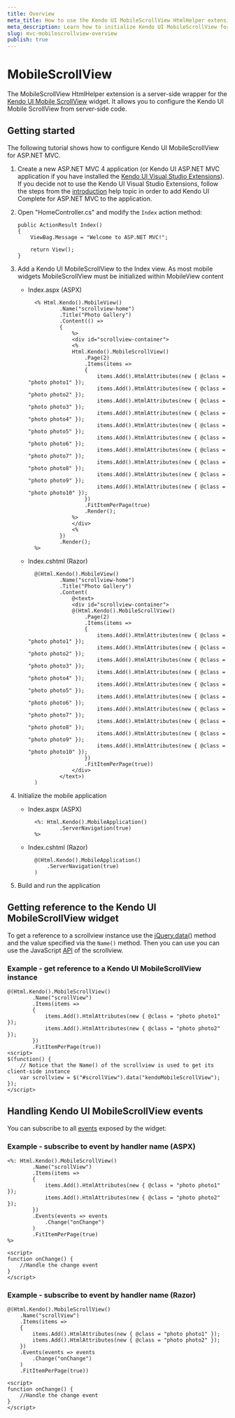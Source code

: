 ```yaml
---
title: Overview
meta_title: How to use the Kendo UI MobileScrollView HtmlHelper extension, server-side ASP.NET MVC wrapper for Kendo UI Mobile ScrollView widget
meta_description: Learn how to initialize Kendo UI MobileScrollView for ASP.NET MVC, handle Kendo UI MobileScrollView Events, access an existing scrollview with MobileScrollView HtmlHelper extension documentation.
slug: mvc-mobilescrollview-overview
publish: true
---
```


# MobileScrollView

The MobileScrollView HtmlHelper extension is a server-side wrapper for the [Kendo UI Mobile ScrollView](http://docs.kendoui.com/api/mobile/scrollview) widget. It allows you to configure the Kendo UI Mobile ScrollView
from server-side code.

## Getting started

The following tutorial shows how to configure Kendo UI MobileScrollView for ASP.NET MVC.

1.  Create a new ASP.NET MVC 4 application (or Kendo UI ASP.NET MVC application if you have installed the [Kendo UI Visual Studio Extensions](/getting-started/using-kendo-with/aspnet-mvc/introduction#kendo-ui-for-asp.net-mvc-visual-studio-extensions)).
If you decide not to use the Kendo UI Visual Studio Extensions, follow the steps from the [introduction](/getting-started/using-kendo-with/aspnet-mvc/introduction) help topic in order
to add Kendo UI Complete for ASP.NET MVC to the application.
1.  Open "HomeController.cs" and modify the `Index` action method:

        public ActionResult Index()
        {
            ViewBag.Message = "Welcome to ASP.NET MVC!";

            return View();
        }
1. Add a Kendo UI MobileScrollView to the Index view. As most mobile widgets MobileScrollView must be initialized within MobileView content
    - Index.aspx (ASPX)

            <% Html.Kendo().MobileView()
                    .Name("scrollview-home")
                    .Title("Photo Gallery")
                    .Content(() =>
                    {
                        %>
                        <div id="scrollview-container">
                        <%
                        Html.Kendo().MobileScrollView()
                            .Page(2)
                            .Items(items =>
                            {
                                items.Add().HtmlAttributes(new { @class = "photo photo1" });
                                items.Add().HtmlAttributes(new { @class = "photo photo2" });
                                items.Add().HtmlAttributes(new { @class = "photo photo3" });
                                items.Add().HtmlAttributes(new { @class = "photo photo4" });
                                items.Add().HtmlAttributes(new { @class = "photo photo5" });
                                items.Add().HtmlAttributes(new { @class = "photo photo6" });
                                items.Add().HtmlAttributes(new { @class = "photo photo7" });
                                items.Add().HtmlAttributes(new { @class = "photo photo8" });
                                items.Add().HtmlAttributes(new { @class = "photo photo9" });
                                items.Add().HtmlAttributes(new { @class = "photo photo10" });
                            })
                            .FitItemPerPage(true)
                            .Render();
                        %>
                        </div>
                        <%
                    })
                    .Render();
            %>

    - Index.cshtml (Razor)

            @(Html.Kendo().MobileView()
                    .Name("scrollview-home")
                    .Title("Photo Gallery")
                    .Content(
                        @<text>
                        <div id="scrollview-container">
                        @(Html.Kendo().MobileScrollView()
                            .Page(2)
                            .Items(items =>
                            {
                                items.Add().HtmlAttributes(new { @class = "photo photo1" });
                                items.Add().HtmlAttributes(new { @class = "photo photo2" });
                                items.Add().HtmlAttributes(new { @class = "photo photo3" });
                                items.Add().HtmlAttributes(new { @class = "photo photo4" });
                                items.Add().HtmlAttributes(new { @class = "photo photo5" });
                                items.Add().HtmlAttributes(new { @class = "photo photo6" });
                                items.Add().HtmlAttributes(new { @class = "photo photo7" });
                                items.Add().HtmlAttributes(new { @class = "photo photo8" });
                                items.Add().HtmlAttributes(new { @class = "photo photo9" });
                                items.Add().HtmlAttributes(new { @class = "photo photo10" });
                            })
                            .FitItemPerPage(true))
                        </div>
                    </text>)
            )

1. Initialize the mobile application
    - Index.aspx (ASPX)

            <%: Html.Kendo().MobileApplication()
                    .ServerNavigation(true)
            %>

    - Index.cshtml (Razor)

            @(Html.Kendo().MobileApplication()
                .ServerNavigation(true)
            )

1. Build and run the application

## Getting reference to the Kendo UI MobileScrollView widget

To get a reference to a scrollview instance use the [jQuery.data()](http://api.jquery.com/jQuery.data/) method and the value specified via the `Name()` method.
Then you can use you can use the JavaScript [API](/api/mobile/scrollview#methods) of the scrollview.

### Example - get reference to a Kendo UI MobileScrollView instance

    @(Html.Kendo().MobileScrollView()
            .Name("scrollView")
            .Items(items =>
            {
                items.Add().HtmlAttributes(new { @class = "photo photo1" });
                items.Add().HtmlAttributes(new { @class = "photo photo2" });
            })
            .FitItemPerPage(true))
    <script>
    $(function() {
        // Notice that the Name() of the scrollview is used to get its client-side instance
        var scrollview = $("#scrollView").data("kendoMobileScrollView");
    });
    </script>


## Handling Kendo UI MobileScrollView events

You can subscribe to all [events](/api/mobile/scrollview#events) exposed by the widget:

### Example - subscribe to event by handler name (ASPX)

    <%: Html.Kendo().MobileScrollView()
            .Name("scrollView")
            .Items(items =>
            {
                items.Add().HtmlAttributes(new { @class = "photo photo1" });
                items.Add().HtmlAttributes(new { @class = "photo photo2" });
            })
            .Events(events => events
                .Change("onChange")
            )
            .FitItemPerPage(true)
    %>

    <script>
    function onChange() {
        //Handle the change event
    }
    </script>


### Example - subscribe to event by handler name (Razor)

    @(Html.Kendo().MobileScrollView()
        .Name("scrollView")
        .Items(items =>
        {
            items.Add().HtmlAttributes(new { @class = "photo photo1" });
            items.Add().HtmlAttributes(new { @class = "photo photo2" });
        })
        .Events(events => events
            .Change("onChange")
        )
        .FitItemPerPage(true))

    <script>
    function onChange() {
        //Handle the change event
    }
    </script>
